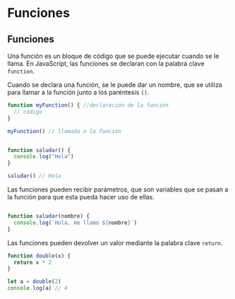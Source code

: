 # Funciones

## Funciones

Una función es un bloque de código que se puede ejecutar cuando se le llama. En JavaScript, las funciones se declaran con la palabra clave `function`.

Cuando se declara una función, se le puede dar un nombre, que se utiliza para llamar a la función junto a los paréntesis `()`.

```javascript
function myFunction() { //declaración de la función
  // código
}

myFunction() // llamada a la función
```

```javascript

function saludar() {
  console.log("Hola")
}

saludar() // Hola
```

Las funciones pueden recibir parámetros, que son variables que se pasan a la función para que esta pueda hacer uso de ellas.

```javascript

function saludar(nombre) {
  console.log(`Hola, me llamo ${nombre}`)
}
```

Las funciones pueden devolver un valor mediante la palabra clave `return`.

```javascript
function double(x) {
  return x * 2
}

let a = double(2)
console.log(a) // 4
```